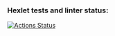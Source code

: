 ### Hexlet tests and linter status:
[![Actions Status](https://github.com/Alexander-Zaychenko/python-project-50/workflows/hexlet-check/badge.svg)](https://github.com/Alexander-Zaychenko/python-project-50/actions)